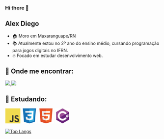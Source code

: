 ### Hi there 👋

<!--
**alexdiegoo/alexdiegoo** is a ✨ _special_ ✨ repository because its `README.md` (this file) appears on your GitHub profile.

Here are some ideas to get you started:

- 🔭 I’m currently working on ...
- 🌱 I’m currently learning ...
- 👯 I’m looking to collaborate on ...
- 🤔 I’m looking for help with ...
- 💬 Ask me about ...
- 📫 How to reach me: ...
- 😄 Pronouns: ...
- ⚡ Fun fact: ...
-->

## Alex Diego
- :house: Moro em Maxaranguape/RN
- :books: Atualmente estou no 2º ano do ensino médio, cursando programação para jogos digitais no IFRN.
-  :fire: Focado em estudar desenvolvimento web.

##  :mag_right: Onde me encontrar:
<a href="https://www.instagram.com/alex.diego10/" target="_blank">
	<img src="https://www.flaticon.com/svg/vstatic/svg/1384/1384031.svg?token=exp=1616286233~hmac=a88373a25e4a365b6928240b7a681422" width="30px" />
</a>
<a href="https://www.linkedin.com/in/alex-diego-ba08251b7/" target="_blank">
	<img src="https://www.flaticon.com/svg/vstatic/svg/61/61109.svg?token=exp=1616286367~hmac=31667cd920d908496ab51269565fa790" width="30px"/>
</a>

## :seedling: Estudando:
<span><img src="https://raw.githubusercontent.com/devicons/devicon/master/icons/javascript/javascript-original.svg" width="50px" alt="Javascript"/></span>
<span><img src="https://raw.githubusercontent.com/devicons/devicon/master/icons/css3/css3-original.svg" width="50px" alt="CSS3"/><span>
<span><img src="https://raw.githubusercontent.com/devicons/devicon/master/icons/html5/html5-original.svg" width="50px" alt="HTML5"/></span>
<span><img src="https://raw.githubusercontent.com/devicons/devicon/master/icons/csharp/csharp-original.svg" width="50px" alt="Csharp"/></span>
	
[![Top Langs](https://github-readme-stats.vercel.app/api/top-langs/?username=alexdiegoo)](https://github.com/anuraghazra/github-readme-stats)
